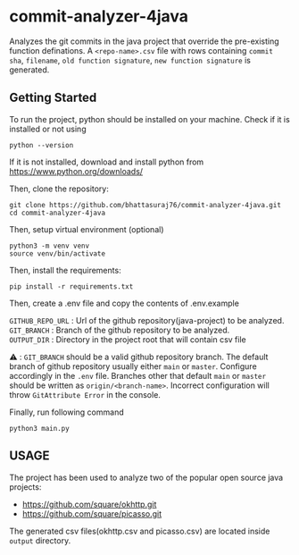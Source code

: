 # commit-analyzer-4java

Analyzes the git commits in the java project that override the pre-existing function definations.
A `<repo-name>.csv` file with rows containing `commit sha`, `filename`, `old function signature`, `new function signature`
is generated.

## Getting Started

To run the project, python should be installed on your machine.
Check if it is installed or not using

```
python --version
```

If it is not installed, download and install python from https://www.python.org/downloads/

Then, clone the repository:

```
git clone https://github.com/bhattasuraj76/commit-analyzer-4java.git
cd commit-analyzer-4java
```

Then, setup virtual environment (optional)

```
python3 -m venv venv
source venv/bin/activate
```

Then, install the requirements:

```
pip install -r requirements.txt
```

Then, create a .env file and copy the contents of .env.example

`GITHUB_REPO_URL` : Url of the github repository(java-project) to be analyzed.  
`GIT_BRANCH` : Branch of the github repository to be analyzed.  
`OUTPUT_DIR` : Directory in the project root that will contain csv file

 :warning: :  `GIT_BRANCH` should be a valid github repository branch. The default branch of github repository usually either `main` or `master`. Configure accordingly in the `.env` file. Branches other that default `main` or `master` should be written as `origin/<branch-name>`. Incorrect configuration will throw `GitAttribute Error` in the console.

Finally, run following command

```
python3 main.py
```

## USAGE

The project has been used to analyze two of the popular open source java projects:

- https://github.com/square/okhttp.git
- https://github.com/square/picasso.git

The generated csv files(okhttp.csv and picasso.csv) are located inside `output` directory.
